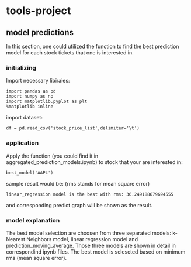# tools-project

## model predictions
In this section, one could utilized the function to find the best prediction model for each stock tickets that one is interested in. 
### initializing
Import necessary libiraies:
```
import pandas as pd
import numpy as np
import matplotlib.pyplot as plt
%matplotlib inline
```
import dataset:
```
df = pd.read_csv('stock_price_list',delimiter='\t')
```
### application
Apply the function (you could find it in aggregated_prediction_models.ipynb) to stock that your are interested in:
```
best_model('AAPL')
```
sample result would be: (rms stands for mean square error)
```
linear_regression model is the best with rms: 36.249188679694555
```
and corresponding predict graph will be shown as the result.
### model explanation
The best model selection are choosen from three separated models: k-Nearest Neighbors model, linear regression model and prediction_moving_average. Those three models are shown in detail in correspondind ipynb files. The best model is selescted based on minimum rms (mean square error). 
